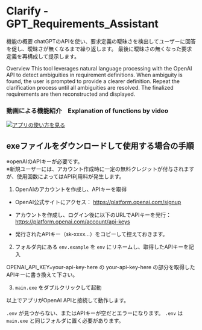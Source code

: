 # Clarify  -GPT_Requirements_Assistant
機能の概要
chatGPTのAPIを使い、要求定義の曖昧さを検出してユーザーに回答を促し、曖昧さが無くなるまで繰り返します。 最後に曖昧さの無くなった要求定義を再構成して提示します。

Overview
This tool leverages natural language processing with the OpenAI API to detect ambiguities in requirement definitions. When ambiguity is found, the user is prompted to provide a clearer definition. Repeat the clarification process until all ambiguities are resolved. The finalized requirements are then reconstructed and displayed.


### 動画による機能紹介　Explanation of functions by video
 [![アプリの使い方を見る](https://img.youtube.com/vi/gp6HOuigVDY/0.jpg)](https://www.youtube.com/watch?v=gp6HOuigVDY)



## exeファイルをダウンロードして使用する場合の手順
※openAIのAPIキーが必要です。  
※新規ユーザーには、アカウント作成時に一定の無料クレジットが付与されますが、使用回数によってはAPI利用料が発生します。

1. OpenAIのアカウントを作成し、APIキーを取得
   
- OpenAI公式サイトにアクセス：
  https://platform.openai.com/signup

- アカウントを作成し、ログイン後に以下のURLでAPIキーを発行：
  https://platform.openai.com/account/api-keys

- 発行されたAPIキー（sk-xxxx...）をコピーして控えておきます。

2. フォルダ内にある `env.example` を `env` にリネームし、取得したAPIキーを記入

OPENAI_API_KEY=your-api-key-here の your-api-key-here の部分を取得したAPIキーに書き換えて下さい。

3. `main.exe` をダブルクリックして起動

以上でアプリがOpenAI APIと接続して動作します。

`.env` が見つからない、またはAPIキーが空だとエラーになります。
`.env` は `main.exe` と同じフォルダに置く必要があります。
